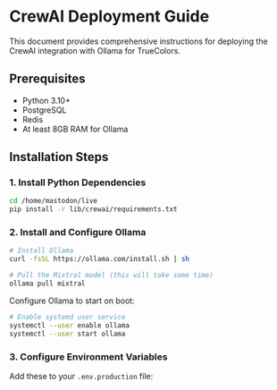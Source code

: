 # CrewAI Deployment Guide

This document provides comprehensive instructions for deploying the CrewAI integration with Ollama for TrueColors.

## Prerequisites

- Python 3.10+
- PostgreSQL
- Redis
- At least 8GB RAM for Ollama

## Installation Steps

### 1. Install Python Dependencies

```bash
cd /home/mastodon/live
pip install -r lib/crewai/requirements.txt
```

### 2. Install and Configure Ollama

```bash
# Install Ollama
curl -fsSL https://ollama.com/install.sh | sh

# Pull the Mixtral model (this will take some time)
ollama pull mixtral
```

Configure Ollama to start on boot:

```bash
# Enable systemd user service
systemctl --user enable ollama
systemctl --user start ollama
```

### 3. Configure Environment Variables

Add these to your `.env.production` file:
